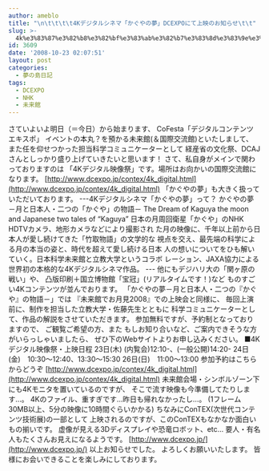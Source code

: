 ```yaml
---
author: ameblo
title: "\n\t\t\t\t4Kデジタルシネマ「かぐやの夢」DCEXPOにて上映のお知らせ\t\t"
slug: >-
  4k%e3%83%87%e3%82%b8%e3%82%bf%e3%83%ab%e3%82%b7%e3%83%8d%e3%83%9e%e3%80%8c%e3%81%8b%e3%81%90%e3%82%84%e3%81%ae%e5%a4%a2%e3%80%8ddcexpo%e3%81%ab%e3%81%a6%e4%b8%8a%e6%98%a0%e3%81%ae%e3%81%8a%e7%9f%a5
id: 3609
date: '2008-10-23 02:07:51'
layout: post
categories:
  - 夢の島日記
tags:
  - DCEXPO
  - NHK
  - 未来館
---
```


さていよいよ明日（＝今日）から始まります、 CoFesta「デジタルコンテンツエキスポ」 イベントの本丸？を預かる未来館(＆国際交流館)といたしまして、 また任を仰せつかった担当科学コミュニケーターとして 経産省の文化祭、DCAJさんとしっかり盛り上げていきたいと思います！ さて、私自身がメインで関わっておりますのは 「4Kデジタル映像祭」です。場所はお向かいの国際交流館になります。 [http://www.dcexpo.jp/contex/4k_digital.html](http://www.dcexpo.jp/contex/4k_digital.html) 「かぐやの夢」も大きく扱っていただいております。 ---4Kデジタルシネマ「かぐやの夢」って？ かぐやの夢 －月と日本人・二つの「かぐや」の物語－ The Dream of Kaguya the moon and Japanese two tales of “Kaguya” 日本の月周回衛星「かぐや」のNHK HDTVカメラ、地形カメラなどにより撮影され た月の映像に、千年以上前から日本人が愛し続けてきた「竹取物語」の文学的な 視点を交え、最先端の科学による月の本当の姿と、時代を超えて愛し続ける日本 人の想いについてをひも解いていく。日本科学未来館と立教大学というコラボ レーション、JAXA協力による世界初の本格的な4Kデジタルシネマ作品。 --- 他にもデジハリ大の「関ヶ原の戦い」や、 凸版印刷＋国立博物館「宝冠」(リアルタイムです！)など ものすごい4Kコンテンツが並んでおります。 「かぐやの夢－月と日本人・二つの『かぐや』の物語－」では 『未来館でお月見2008』での上映会と同様に、 毎回上演前に、制作を担当した立教大学・佐藤先生とともに 科学コミュニケーターとして、作品の解説をさせていただきます。 参加無料ですが、予約制となっておりますので、 ご観覧ご希望の方、また もしお知り合いなど、ご案内できそうな方がいらっしゃいましたら、 ぜひ下のWebサイトよりお申し込みください。 ■4Kデジタル映像祭・上映日程 23日(木) (内覧会)12:10-、(一般公開)14:20- 24日(金)　10:30～12:40、13:30～15:30 26日(日)　11:00～13:00 参加予約はこちらからどうぞ [http://www.dcexpo.jp/contex/4k_digital.html](http://www.dcexpo.jp/contex/4k_digital.html) 未来館会場・シンボルゾーン下にも4Kモニタを置いているのですが、 そこで流す映像も今準備してたりします…。 4Kのファイル、重すぎです…昨日も帰れなかったし…。 (1フレーム30MB以上、5分の映像に10時間ぐらいかかる) ちなみにConTEX(次世代コンテンツ技術展)の一部として 上映されるのですが、このConTEXもなかなか面白いもの揃いです。 虚像が見える3Dディスプレイや恐竜ロボット、etc... 要人・有名人もたくさんお見えになるようです。 [http://www.dcexpo.jp/](http://www.dcexpo.jp/) 以上お知らせでした。 よろしくお願いいたします。 皆様にお会いできることを楽しみにしております。
